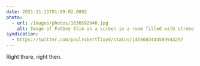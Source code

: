```yaml
---
date: 2021-11-11T01:09:02.009Z
photo:
  - url: /images/photos/1636592940.jpg
    alt: Image of Fatboy Slim on a screen in a room filled with strobe lights.
syndication:
  - https://twitter.com/paulrobertlloyd/status/1458603443589943297
---
```

Right there, right then.
